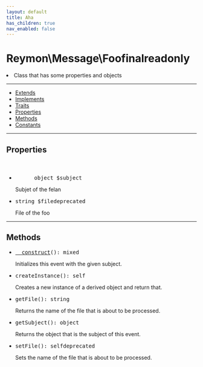 ```yaml
---
layout: default
title: Aha
has_children: true
nav_enabled: false
---
```

<div class="context">
    <h1 style="font-weight: bold;">Reymon\Message\Foo<span class="label label-blue">final</span><span class="label label-yellow">readonly</span></h1>
    <li>Class that has some properties and objects</li>
</div>
<hr>
<div class="context">
    <ul>
        <li><a href="#foo">Extends</a></li>
        <li><a href="#foo">Implements</a></li>
        <li><a href="#foo">Traits</a></li>
        <li><a href="#foo">Properties</a></li>
        <li><a href="#foo">Methods</a></li>
        <li><a href="#foo">Constants</a></li>
    </ul>
</div>
<hr>
<div class="context">
    <h2>Properties</h2>
    <ul style="list-style: disc;">
      <li><pre><svg xmlns="http://www.w3.org/2000/svg"  viewBox="0 0 10 10" width="50px" height="50px"><path d="M 25 3 C 18.363281 3 13 8.363281 13 15 L 13 20 L 9 20 C 7.355469 20 6 21.355469 6 23 L 6 47 C 6 48.644531 7.355469 50 9 50 L 41 50 C 42.644531 50 44 48.644531 44 47 L 44 23 C 44 21.355469 42.644531 20 41 20 L 37 20 L 37 15 C 37 8.363281 31.636719 3 25 3 Z M 25 5 C 30.566406 5 35 9.433594 35 15 L 35 20 L 15 20 L 15 15 C 15 9.433594 19.433594 5 25 5 Z M 9 22 L 41 22 C 41.554688 22 42 22.445313 42 23 L 42 47 C 42 47.554688 41.554688 48 41 48 L 9 48 C 8.445313 48 8 47.554688 8 47 L 8 23 C 8 22.445313 8.445313 22 9 22 Z M 25 30 C 23.300781 30 22 31.300781 22 33 C 22 33.898438 22.398438 34.6875 23 35.1875 L 23 38 C 23 39.101563 23.898438 40 25 40 C 26.101563 40 27 39.101563 27 38 L 27 35.1875 C 27.601563 34.6875 28 33.898438 28 33 C 28 31.300781 26.699219 30 25 30 Z"/></svg><span class="yellowcolor">object</span> <span class="redcolor">$subject</span></pre>Subjet of the felan</li>
      <li><pre><span class="yellowcolor">string</span> <span class="redcolor">$file</span><span class="label label-red">deprecated</span></pre>File of the foo</li>
    </ul>
</div>
<hr>
<div class="context">
    <h2>Methods</h2>
    <ul style="list-style: disc;">
      <li><pre><span class="bluecolor"><a href="#felan">__construct</a></span><span class="purplecolor">()</span>: <span class="yellowcolor">mixed</span></pre>Initializes this event with the given subject.</li>
      <li><pre><span class="bluecolor">createInstance</span><span class="purplecolor">()</span>: <span class="yellowcolor">self</span></pre>Creates a new instance of a derived object and return that.</li>
      <li><pre><span class="bluecolor">getFile</span><span class="purplecolor">()</span>: <span class="yellowcolor">string</span></pre>Returns the name of the file that is about to be processed.</li>
      <li><pre><span2 class="bluecolor">getSubject</span2><span2 class="purplecolor">()</span2>: <span2 class="yellowcolor">object</span2></pre>Returns the object that is the subject of this event.</li>
      <li><pre><span3 class="bluecolor">setFile</span3><span class="purplecolor">()</span>: <span class="yellowcolor">self</span><span class="label label-red">deprecated</span></pre>Sets the name of the file that is about to be processed.</li>
    </ul>
</div>

